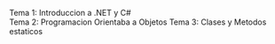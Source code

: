 Tema 1: Introduccion a .NET y C#<br>
Tema 2: Programacion Orientaba a Objetos
Tema 3: Clases y Metodos estaticos

